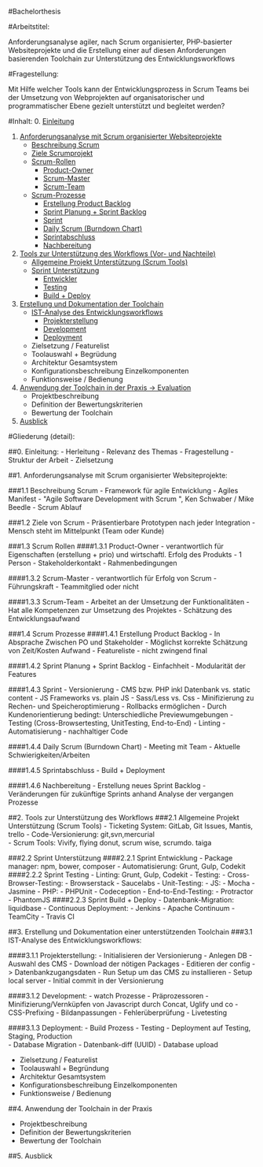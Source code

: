 #Bachelorthesis

#Arbeitstitel:

Anforderungsanalyse agiler, nach Scrum organisierter, PHP-basierter Websiteprojekte und die Erstellung einer auf diesen Anforderungen basierenden Toolchain zur Unterstützung des Entwicklungsworkflows

#Fragestellung:

Mit Hilfe welcher Tools kann der Entwicklungsprozess in Scrum Teams bei der Umsetzung von Webprojekten auf organisatorischer und programmatischer Ebene gezielt unterstützt und begleitet werden?

#Inhalt:
0. [Einleitung](#0)
1. [Anforderungsanalyse mit Scrum organisierter Websiteprojekte](#1)
    - [Beschreibung Scrum](#1.1)
    - [Ziele Scrumprojekt](#1.2)
    - [Scrum-Rollen](#1.3)
      - [Product-Owner](#1.3.1)
      - [Scrum-Master](#1.3.2)
      - [Scrum-Team](#1.3.3)
    - [Scrum-Prozesse](#1.4)
      - [Erstellung Product Backlog](#1.4.1)
      - [Sprint Planung + Sprint Backlog](#1.4.2)
      - [Sprint](#1.4.3)
      - [Daily Scrum (Burndown Chart)](#1.4.4)
      - [Sprintabschluss](#1.4.5)
      - [Nachbereitung](#1.4.6)
2. [Tools zur Unterstützung des Workflows (Vor- und Nachteile)](#2)
    - [Allgemeine Projekt Unterstützung (Scrum Tools)](#2.1)
    - [Sprint Unterstützung](#2.2)
      - [Entwickler](#2.2.1)
      - [Testing](#2.2.2)
      - [Build + Deploy](#2.2.3)
3. [Erstellung und Dokumentation der Toolchain](#3)
    - [IST-Analyse des Entwicklungsworkflows](#3.1)
        - [Projekterstellung](#3.1.1)
        - [Development](#3.1.2)
        - [Deployment](#3.1.3)
    - Zielsetzung / Featurelist
    - Toolauswahl + Begrüdung
    - Architektur Gesamtsystem
    - Konfigurationsbeschreibung Einzelkomponenten
    - Funktionsweise / Bedienung
4. [Anwendung der Toolchain in der Praxis -> Evaluation](#4)
    - Projektbeschreibung
    - Definition der Bewertungskriterien
    - Bewertung der Toolchain
5. [Ausblick](#5)


#Gliederung (detail):

##<a name="0"></a>0. Einleitung:
    - Herleitung
    - Relevanz des Themas
    - Fragestellung
    - Struktur der Arbeit
    - Zielsetzung

##<a name="1"></a>1. Anforderungsanalyse mit Scrum organisierter Websiteprojekte:

###<a name="1.1"></a>1.1 Beschreibung Scrum
    - Framework für agile Entwicklung
    - Agiles Manifest
    - "Agile Software Development with Scrum ", Ken Schwaber / Mike Beedle
    - Scrum Ablauf

###<a name="1.2"></a>1.2 Ziele von Scrum
    - Präsentierbare Prototypen nach jeder Integration
    - Mensch steht im Mittelpunkt (Team oder Kunde)

###<a name="1.3"></a>1.3 Scrum Rollen
####<a name="1.3.1"></a>1.3.1 Product-Owner
    - verantwortlich für Eigenschaften (erstellung + prio) und wirtschaftl. Erfolg des Produkts
    - 1 Person
    - Stakeholderkontakt
    - Rahmenbedingungen

####<a name="1.3.2"></a>1.3.2 Scrum-Master
    - verantwortlich für Erfolg von Scrum
    - Führungskraft
    - Teammitglied oder nicht

####<a name="1.3.3"></a>1.3.3 Scrum-Team
    - Arbeitet an der Umsetzung der Funktionalitäten
    - Hat alle Kompetenzen zur Umsetzung des Projektes
    - Schätzung des  Entwicklungsaufwand

###<a name="1.4"></a>1.4 Scrum Prozesse
####<a name="1.4.1"></a>1.4.1 Erstellung Product Backlog
    - In Absprache Zwischen PO und Stakeholder
    - Möglichst korrekte Schätzung von Zeit/Kosten Aufwand
    - Featureliste
    - nicht zwingend final

####<a name="1.4.2"></a>1.4.2 Sprint Planung + Sprint Backlog
    - Einfachheit
    - Modularität der Features

####<a name="1.4.3"></a>1.4.3 Sprint
    - Versionierung
    - CMS bzw. PHP inkl Datenbank vs. static content
    - JS Frameworks vs. plain JS
    - Sass/Less vs. Css
    - Minifizierung zu Rechen- und Speicheroptimierung
    - Rollbacks ermöglichen
    - Durch Kundenorientierung bedingt: Unterschiedliche Previewumgebungen
    - Testing (Cross-Browsertesting, UnitTesting, End-to-End)
    - Linting
    - Automatisierung
    - nachhaltiger Code

####<a name="1.4.4"></a>1.4.4 Daily Scrum (Burndown Chart)
    - Meeting mit Team
    - Aktuelle Schwierigkeiten/Arbeiten

####<a name="1.4.5"></a>1.4.5 Sprintabschluss
    - Build + Deployment

####<a name="1.4.6"></a>1.4.6 Nachbereitung
    - Erstellung neues Sprint Backlog
    - Veränderungen für zukünftige Sprints anhand Analyse der vergangen Prozesse

##<a name="2"></a>2. Tools zur Unterstützung des Workflows
###<a name="2.1"></a>2.1 Allgemeine Projekt Unterstützung (Scrum Tools)
    - Ticketing System: GitLab, Git Issues, Mantis, trello
    - Code-Versionierung: git,svn,mercurial     
    - Scrum Tools: Vivify, flying donut, scrum wise, scrumdo. taiga

###<a name="2.2"></a>2.2 Sprint Unterstützung
####<a name="2.2.1"></a>2.2.1 Sprint Entwicklung
    - Package manager: npm, bower, composer
    - Automatisierung: Grunt, Gulp, Codekit
####<a name="2.2.2"></a>2.2.2 Sprint Testing
    - Linting: Grunt, Gulp, Codekit
    - Testing:
        - Cross-Browser-Testing:
            - Browserstack
            - Saucelabs
        - Unit-Testing:
            - JS:
                - Mocha
                - Jasmine
            - PHP:
                - PHPUnit
                - Codeception
        - End-to-End-Testing:
            - Protractor
            - PhantomJS
####<a name="2.2.3"></a>2.2.3 Sprint Build + Deploy
    - Datenbank-Migration: liquidbase
    - Continuous Deployment:
      - Jenkins
      - Apache Continuum
      - TeamCity
      - Travis CI

##<a name="3"></a>3. Erstellung und Dokumentation einer unterstützenden Toolchain
###<a name="3.1"></a>3.1 IST-Analyse des Entwicklungsworkflows:

####<a name="3.1.1"></a>3.1.1 Projekterstellung:
    - Initialisieren der Versionierung
    - Anlegen DB
    - Auswahl des CMS
    - Download der nötigen Packages
    - Editieren der config -> Datenbankzugangsdaten
    - Run Setup um das CMS zu installieren
    - Setup local server
    - Initial commit in der Versionierung

####<a name="3.1.2"></a>3.1.2 Development:
    - watch Prozesse
    - Präprozessoren
    - Minifizierung/Vernküpfen von Javascript durch Concat, Uglify und co
    - CSS-Prefixing
    - Bildanpassungen
    - Fehlerüberprüfung
    - Livetesting

####<a name="3.1.3"></a>3.1.3 Deployment:
    - Build Prozess
    - Testing
    - Deployment auf Testing, Staging, Production  
    - Database Migration
        - Datenbank-diff (UUID)
        - Database upload

- Zielsetzung / Featurelist
- Toolauswahl + Begründung
- Architektur Gesamtsystem
- Konfigurationsbeschreibung Einzelkomponenten
- Funktionsweise / Bedienung

##<a name="4"></a>4. Anwendung der Toolchain in der Praxis
- Projektbeschreibung
- Definition der Bewertungskriterien
- Bewertung der Toolchain

##<a name="5"></a>5. Ausblick
